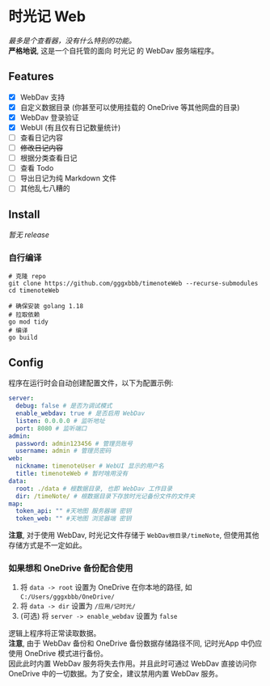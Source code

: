 # 时光记 Web

*最多是个查看器，没有什么特别的功能。*  
**严格地说**, 这是一个自托管的面向 时光记 的 WebDav 服务端程序。

## Features

* [x] WebDav 支持
* [x] 自定义数据目录 (你甚至可以使用挂载的 OneDrive 等其他网盘的目录)
* [x] WebDav 登录验证
* [x] WebUI (有且仅有日记数量统计)
* [ ] 查看日记内容
* [ ] ~~修改日记内容~~
* [ ] 根据分类查看日记
* [ ] 查看 Todo
* [ ] 导出日记为纯 Markdown 文件
* [ ] 其他乱七八糟的

## Install

*暂无 release*

### 自行编译

```shell
# 克隆 repo
git clone https://github.com/gggxbbb/timenoteWeb --recurse-submodules
cd timenoteWeb

# 确保安装 golang 1.18
# 拉取依赖
go mod tidy
# 编译
go build
```

## Config

程序在运行时会自动创建配置文件，以下为配置示例:

```yaml
server:
  debug: false # 是否为调试模式
  enable_webdav: true # 是否启用 WebDav
  listen: 0.0.0.0 # 监听地址
  port: 8080 # 监听端口
admin:
  password: admin123456 # 管理员账号
  username: admin # 管理员密码
web:
  nickname: timenoteUser # WebUI 显示的用户名
  title: timenoteWeb # 暂时啥用没有
data:
  root: ./data # 根数据目录, 也即 WebDav 工作目录
  dir: /timeNote/ # 根数据目录下存放时光记备份文件的文件夹
map:
  token_api: "" #天地图 服务器端 密钥
  token_web: "" #天地图 浏览器端 密钥
```

**注意**, 对于使用 WebDav, 时光记文件存储于 `WebDav根目录/timeNote`, 但使用其他存储方式是不一定如此。

### 如果想和 OneDrive 备份配合使用

1. 将 `data -> root` 设置为 OneDrive 在你本地的路径, 如 `C:/Users/gggxbbb/OneDrive/`
2. 将 `data -> dir` 设置为 `/应用/记时光/`
3. (可选) 将 `server -> enable_webdav` 设置为 `false`

逻辑上程序将正常读取数据。  
**注意**, 由于 WebDav 备份和 OneDrive 备份数据存储路径不同, 记时光App 中仍应使用 OneDrive 模式进行备份。  
因此此时内置 WebDav 服务将失去作用。并且此时可通过 WebDav 直接访问你 OneDrive 中的一切数据。为了安全，建议禁用内置 WebDav 服务。

